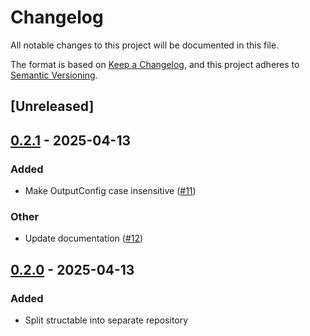 # Changelog

All notable changes to this project will be documented in this file.

The format is based on [Keep a Changelog](https://keepachangelog.com/en/1.0.0/),
and this project adheres to [Semantic Versioning](https://semver.org/spec/v2.0.0.html).

## [Unreleased]

## [0.2.1](https://github.com/gtema/structable/compare/structable-v0.2.0...structable-v0.2.1) - 2025-04-13

### Added

- Make OutputConfig case insensitive ([#11](https://github.com/gtema/structable/pull/11))

### Other

- Update documentation ([#12](https://github.com/gtema/structable/pull/12))

## [0.2.0](https://github.com/gtema/structable/releases/tag/structable-v0.2.0) - 2025-04-13

### Added

- Split structable into separate repository
